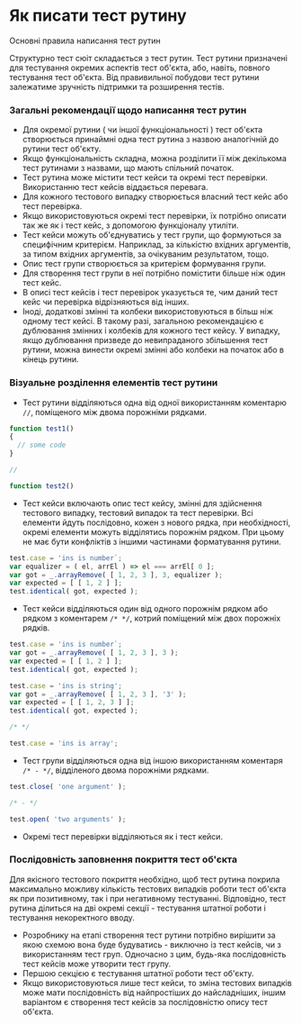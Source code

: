 # Як писати тест рутину

Основні правила написання тест рутин

Структурно тест сюіт складається з тест рутин. Тест рутини призначені для тестування окремих аспектів тест об'єкта, або, навіть, повного тестування тест об'єкта. Від правивильної побудови тест рутини залежатиме зручність підтримки та розширення тестів.

### Загальні рекомендації щодо написання тест рутин

- Для окремої рутини ( чи іншої функціональності ) тест об'єкта створюється принаймні одна тест рутина з назвою аналогічній до рутини тест об'єкту.
- Якщо функціональність складна, можна розділити її між декількома тест рутинами з назвами, що мають спільний початок.
- Тест рутина може містити тест кейси та окремі тест перевірки. Використанню тест кейсів віддається перевага.
- Для кожного тестового випадку створюється власний тест кейс або тест перевірка.
- Якщо використовуються окремі тест перевірки, їх потрібно описати так же як і тест кейс, з допомогою функціоналу утиліти.
- Тест кейси можуть об'єднуватись у тест групи, що формуються за специфічним критерієм. Наприклад, за кількістю вхідних аргументів, за типом вхідних аргументів, за очікуваним результатом, тощо.
- Опис тест групи створюється за критерієм формування групи.
- Для створення тест групи в неї потрібно помістити більше ніж один тест кейс.
- В описі тест кейсів і тест перевірок указується те, чим даний тест кейс чи перевірка відрізняються від інших.
- Іноді, додаткові змінні та колбеки використовуються в більш ніж одному тест кейсі. В такому разі, загальною рекомендацією є дублювання змінних і колбеків для кожного тест кейсу. У випадку, якщо дублювання призведе до невипраданого збільшення тест рутини, можна винести окремі змінні або колбеки на початок або в кінець рутини.

### Візуальне розділення елементів тест рутини

- Тест рутини відділяються одна від одної використанням коментарю `//`, поміщеного між двома порожніми рядками.

```js
function test1()
{
  // some code
}

//

function test2()
```

- Тест кейси включають опис тест кейсу, змінні для здійснення тестового випадку, тестовий випадок та тест перевірки. Всі елементи йдуть послідовно, кожен з нового рядка, при необхідності, окремі елементи можуть відділятись порожнім рядком. При цьому не має бути конфліктів з іншими частинами форматування рутини.

```js
test.case = 'ins is number`;
var equalizer = ( el, arrEl ) => el === arrEl[ 0 ];
var got = _.arrayRemove( [ 1, 2, 3 ], 3, equalizer );
var expected = [ [ 1, 2 ] ];
test.identical( got, expected );
```

- Тест кейси відділяються один від одного порожнім рядком або рядком з коментарем `/* */`, котрий поміщений між двох порожніх рядків.

```js
test.case = 'ins is number`;
var got = _.arrayRemove( [ 1, 2, 3 ], 3 );
var expected = [ [ 1, 2 ] ];
test.identical( got, expected );

test.case = 'ins is string';
var got = _.arrayRemove( [ 1, 2, 3 ], '3' );
var expected = [ [ 1, 2, 3 ] ];
test.identical( got, expected );

/* */

test.case = 'ins is array';
```

- Тест групи відділяються одна від іншою використанням коментаря `/* - */`, відділеного двома порожніми рядками.

```js
test.close( 'one argument' );

/* - */

test.open( 'two arguments' );
```

- Окремі тест перевірки відділяються як і тест кейси.

### Послідовність заповнення покриття тест об'єкта

Для якісного тестового покриття необхідно, щоб тест рутина покрила максимально можливу кількість тестових випадків роботи тест об'єкта як при позитивному, так і при негативному тестуванні. Відповідно, тест рутина ділиться на дві окремі секції - тестування штатної роботи і тестування некоректного вводу.

- Розробнику на етапі створення тест рутини потрібно вирішити за якою схемою вона буде будуватись - виключно із тест кейсів, чи з використанням тест груп. Одночасно з цим, будь-яка послідовність тест кейсів може утворити тест групу.
- Першою секцією є тестування штатної роботи тест об'єкту.
- Якщо використовуються лише тест кейси, то зміна тестових випадків може мати послідовність від найпростіших до найсладніших, іншим варіантом є створення тест кейсів за послідовністю опису тест об'єкта.
